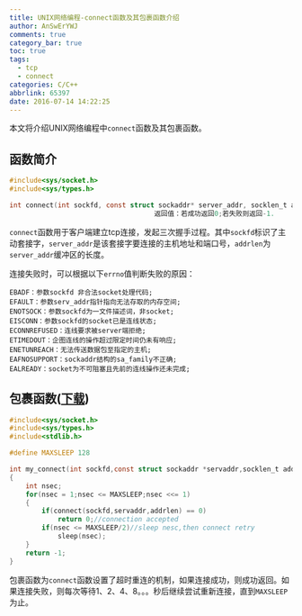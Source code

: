 ```yaml
---
title: UNIX网络编程-connect函数及其包裹函数介绍
author: AnSwErYWJ
comments: true
category_bar: true
toc: true
tags:
  - tcp
  - connect
categories: C/C++
abbrlink: 65397
date: 2016-07-14 14:22:25
---
```


本文将介绍UNIX网络编程中`connect`函数及其包裹函数。

<!--more-->

## 函数简介
```C
#include<sys/socket.h>
#include<sys/types.h>

int connect(int sockfd, const struct sockaddr* server_addr, socklen_t addrlen);
									返回值：若成功返回0;若失败则返回-1.
```

`connect`函数用于客户端建立tcp连接，发起三次握手过程。其中`sockfd`标识了主动套接字，`server_addr`是该套接字要连接的主机地址和端口号，`addrlen`为`server_addr`缓冲区的长度。


连接失败时，可以根据以下`errno`值判断失败的原因：
```
EBADF：参数sockfd 非合法socket处理代码;
EFAULT：参数serv_addr指针指向无法存取的内存空间;
ENOTSOCK：参数sockfd为一文件描述词，非socket;
EISCONN：参数sockfd的socket已是连线状态;
ECONNREFUSED：连线要求被server端拒绝;
ETIMEDOUT：企图连线的操作超过限定时间仍未有响应;
ENETUNREACH：无法传送数据包至指定的主机;
EAFNOSUPPORT：sockaddr结构的sa_family不正确;
EALREADY：socket为不可阻塞且先前的连线操作还未完成;
```

## 包裹函数([下载](https://github.com/AnSwErYWJ/UNP/blob/master/TCP/Connect.c))
```C
#include<sys/socket.h>
#include<sys/types.h>
#include<stdlib.h>

#define MAXSLEEP 128

int my_connect(int sockfd,const struct sockaddr *servaddr,socklen_t addrlen)
{
    int nsec;
    for(nsec = 1;nsec <= MAXSLEEP;nsec <<= 1)
    {
        if(connect(sockfd,servaddr,addrlen) == 0)
            return 0;//connection accepted
        if(nsec <= MAXSLEEP/2)//sleep nesc,then connect retry
            sleep(nsec);
    }
    return -1;
}
```

包裹函数为`connect`函数设置了超时重连的机制，如果连接成功，则成功返回。如果连接失败，则每次等待1、2、4、8。。。秒后继续尝试重新连接，直到`MAXSLEEP`为止。
